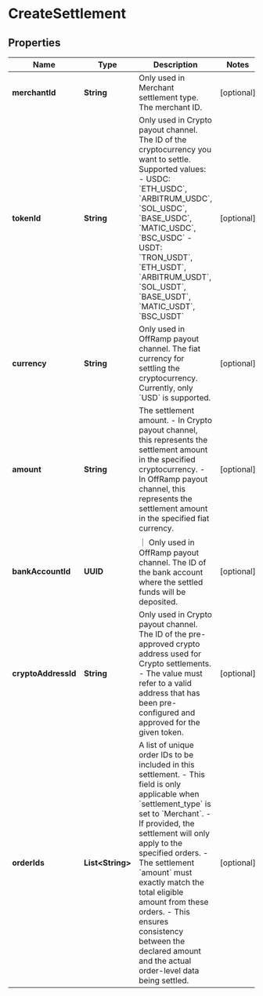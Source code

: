 

# CreateSettlement


## Properties

| Name | Type | Description | Notes |
|------------ | ------------- | ------------- | -------------|
|**merchantId** | **String** | Only used in Merchant settlement type. The merchant ID.  |  [optional] |
|**tokenId** | **String** | Only used in Crypto payout channel. The ID of the cryptocurrency you want to settle. Supported values:  - USDC: &#x60;ETH_USDC&#x60;, &#x60;ARBITRUM_USDC&#x60;, &#x60;SOL_USDC&#x60;, &#x60;BASE_USDC&#x60;, &#x60;MATIC_USDC&#x60;, &#x60;BSC_USDC&#x60; - USDT: &#x60;TRON_USDT&#x60;, &#x60;ETH_USDT&#x60;, &#x60;ARBITRUM_USDT&#x60;, &#x60;SOL_USDT&#x60;, &#x60;BASE_USDT&#x60;, &#x60;MATIC_USDT&#x60;, &#x60;BSC_USDT&#x60;  |  [optional] |
|**currency** | **String** | Only used in OffRamp payout channel. The fiat currency for settling the cryptocurrency. Currently, only &#x60;USD&#x60; is supported.  |  [optional] |
|**amount** | **String** | The settlement amount. - In Crypto payout channel, this represents the settlement amount in the specified cryptocurrency. - In OffRamp payout channel, this represents the settlement amount in the specified fiat currency.  |  [optional] |
|**bankAccountId** | **UUID** | ｜ Only used in OffRamp payout channel. The ID of the bank account where the settled funds will be deposited. |  [optional] |
|**cryptoAddressId** | **String** | Only used in Crypto payout channel. The ID of the pre-approved crypto address used for Crypto settlements. - The value must refer to a valid address that has been pre-configured and approved for the given token.  |  [optional] |
|**orderIds** | **List&lt;String&gt;** | A list of unique order IDs to be included in this settlement.  - This field is only applicable when &#x60;settlement_type&#x60; is set to &#x60;Merchant&#x60;. - If provided, the settlement will only apply to the specified orders. - The settlement &#x60;amount&#x60; must exactly match the total eligible amount from these orders. - This ensures consistency between the declared amount and the actual order-level data being settled.  |  [optional] |



